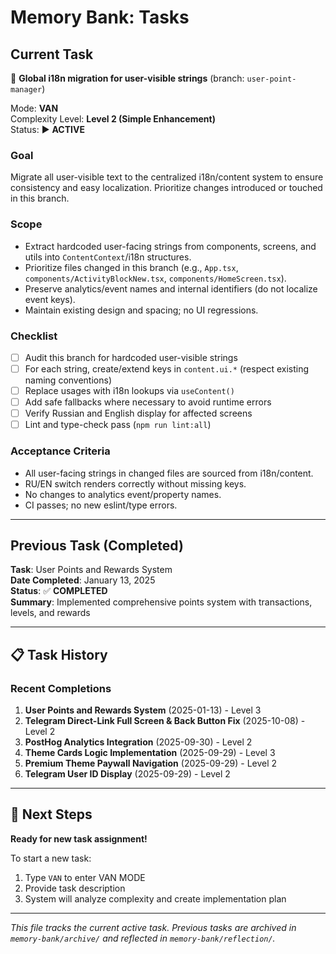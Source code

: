 # Memory Bank: Tasks

## Current Task
🎯 **Global i18n migration for user-visible strings** (branch: `user-point-manager`)

Mode: **VAN**  
Complexity Level: **Level 2 (Simple Enhancement)**  
Status: ▶️ **ACTIVE**

### Goal
Migrate all user-visible text to the centralized i18n/content system to ensure consistency and easy localization. Prioritize changes introduced or touched in this branch.

### Scope
- Extract hardcoded user-facing strings from components, screens, and utils into `ContentContext`/i18n structures.
- Prioritize files changed in this branch (e.g., `App.tsx`, `components/ActivityBlockNew.tsx`, `components/HomeScreen.tsx`).
- Preserve analytics/event names and internal identifiers (do not localize event keys).
- Maintain existing design and spacing; no UI regressions.

### Checklist
- [ ] Audit this branch for hardcoded user-visible strings
- [ ] For each string, create/extend keys in `content.ui.*` (respect existing naming conventions)
- [ ] Replace usages with i18n lookups via `useContent()`
- [ ] Add safe fallbacks where necessary to avoid runtime errors
- [ ] Verify Russian and English display for affected screens
- [ ] Lint and type-check pass (`npm run lint:all`)

### Acceptance Criteria
- All user-facing strings in changed files are sourced from i18n/content.
- RU/EN switch renders correctly without missing keys.
- No changes to analytics event/property names.
- CI passes; no new eslint/type errors.

---

## Previous Task (Completed)
**Task**: User Points and Rewards System  
**Date Completed**: January 13, 2025  
**Status**: ✅ **COMPLETED**  
**Summary**: Implemented comprehensive points system with transactions, levels, and rewards

---

## 📋 **Task History**

### Recent Completions
1. **User Points and Rewards System** (2025-01-13) - Level 3
2. **Telegram Direct-Link Full Screen & Back Button Fix** (2025-10-08) - Level 2
3. **PostHog Analytics Integration** (2025-09-30) - Level 2
4. **Theme Cards Logic Implementation** (2025-09-29) - Level 3
5. **Premium Theme Paywall Navigation** (2025-09-29) - Level 2
6. **Telegram User ID Display** (2025-09-29) - Level 2

---

## 🎯 **Next Steps**

**Ready for new task assignment!**

To start a new task:
1. Type `VAN` to enter VAN MODE
2. Provide task description
3. System will analyze complexity and create implementation plan

---

*This file tracks the current active task. Previous tasks are archived in `memory-bank/archive/` and reflected in `memory-bank/reflection/`.*